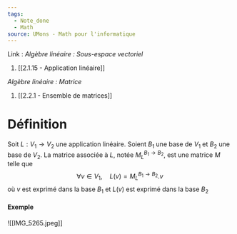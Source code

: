 ```yaml
---
tags:
  - Note_done
  - Math
source: UMons - Math pour l'informatique
---
```


Link :
_Algèbre linéaire : Sous-espace vectoriel_
1. [[2.1.15 - Application linéaire]]

_Algèbre linéaire : Matrice_
1. [[2.2.1 - Ensemble de matrices]]

# Définition
Soit $L : V_1 → V_2$ une application linéaire. 
Soient $B_1$ une base de $V_1$ et $B_2$ une base de $V_2$. 
La matrice associée à $L$, notée $M^{B_1 \to B_2}_L$, est une matrice $M$ telle que $$\forall v \in V_1, \quad L(v) = M^{B_1 \to B_2}_L . v$$ où $v$ est exprimé dans la base $B_1$ et $L(v)$ est exprimé dans la base $B_2$ 

#### Exemple
![[IMG_5265.jpeg]]